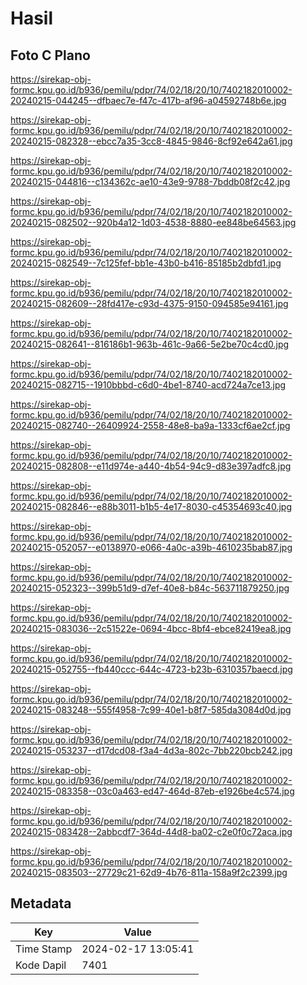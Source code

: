 # Hasil

## Foto C Plano

https://sirekap-obj-formc.kpu.go.id/b936/pemilu/pdpr/74/02/18/20/10/7402182010002-20240215-044245--dfbaec7e-f47c-417b-af96-a04592748b6e.jpg

https://sirekap-obj-formc.kpu.go.id/b936/pemilu/pdpr/74/02/18/20/10/7402182010002-20240215-082328--ebcc7a35-3cc8-4845-9846-8cf92e642a61.jpg

https://sirekap-obj-formc.kpu.go.id/b936/pemilu/pdpr/74/02/18/20/10/7402182010002-20240215-044816--c134362c-ae10-43e9-9788-7bddb08f2c42.jpg

https://sirekap-obj-formc.kpu.go.id/b936/pemilu/pdpr/74/02/18/20/10/7402182010002-20240215-082502--920b4a12-1d03-4538-8880-ee848be64563.jpg

https://sirekap-obj-formc.kpu.go.id/b936/pemilu/pdpr/74/02/18/20/10/7402182010002-20240215-082549--7c125fef-bb1e-43b0-b416-85185b2dbfd1.jpg

https://sirekap-obj-formc.kpu.go.id/b936/pemilu/pdpr/74/02/18/20/10/7402182010002-20240215-082609--28fd417e-c93d-4375-9150-094585e94161.jpg

https://sirekap-obj-formc.kpu.go.id/b936/pemilu/pdpr/74/02/18/20/10/7402182010002-20240215-082641--816186b1-963b-461c-9a66-5e2be70c4cd0.jpg

https://sirekap-obj-formc.kpu.go.id/b936/pemilu/pdpr/74/02/18/20/10/7402182010002-20240215-082715--1910bbbd-c6d0-4be1-8740-acd724a7ce13.jpg

https://sirekap-obj-formc.kpu.go.id/b936/pemilu/pdpr/74/02/18/20/10/7402182010002-20240215-082740--26409924-2558-48e8-ba9a-1333cf6ae2cf.jpg

https://sirekap-obj-formc.kpu.go.id/b936/pemilu/pdpr/74/02/18/20/10/7402182010002-20240215-082808--e11d974e-a440-4b54-94c9-d83e397adfc8.jpg

https://sirekap-obj-formc.kpu.go.id/b936/pemilu/pdpr/74/02/18/20/10/7402182010002-20240215-082846--e88b3011-b1b5-4e17-8030-c45354693c40.jpg

https://sirekap-obj-formc.kpu.go.id/b936/pemilu/pdpr/74/02/18/20/10/7402182010002-20240215-052057--e0138970-e066-4a0c-a39b-4610235bab87.jpg

https://sirekap-obj-formc.kpu.go.id/b936/pemilu/pdpr/74/02/18/20/10/7402182010002-20240215-052323--399b51d9-d7ef-40e8-b84c-563711879250.jpg

https://sirekap-obj-formc.kpu.go.id/b936/pemilu/pdpr/74/02/18/20/10/7402182010002-20240215-083036--2c51522e-0694-4bcc-8bf4-ebce82419ea8.jpg

https://sirekap-obj-formc.kpu.go.id/b936/pemilu/pdpr/74/02/18/20/10/7402182010002-20240215-052755--fb440ccc-644c-4723-b23b-6310357baecd.jpg

https://sirekap-obj-formc.kpu.go.id/b936/pemilu/pdpr/74/02/18/20/10/7402182010002-20240215-083248--555f4958-7c99-40e1-b8f7-585da3084d0d.jpg

https://sirekap-obj-formc.kpu.go.id/b936/pemilu/pdpr/74/02/18/20/10/7402182010002-20240215-053237--d17dcd08-f3a4-4d3a-802c-7bb220bcb242.jpg

https://sirekap-obj-formc.kpu.go.id/b936/pemilu/pdpr/74/02/18/20/10/7402182010002-20240215-083358--03c0a463-ed47-464d-87eb-e1926be4c574.jpg

https://sirekap-obj-formc.kpu.go.id/b936/pemilu/pdpr/74/02/18/20/10/7402182010002-20240215-083428--2abbcdf7-364d-44d8-ba02-c2e0f0c72aca.jpg

https://sirekap-obj-formc.kpu.go.id/b936/pemilu/pdpr/74/02/18/20/10/7402182010002-20240215-083503--27729c21-62d9-4b76-811a-158a9f2c2399.jpg


## Metadata

| Key        | Value               |
| ---------- | ------------------- |
| Time Stamp | 2024-02-17 13:05:41 |
| Kode Dapil | 7401                |



